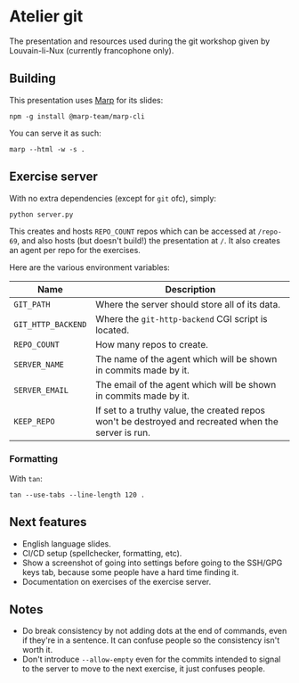 # Atelier git

The presentation and resources used during the git workshop given by Louvain-li-Nux (currently francophone only).

## Building

This presentation uses [Marp](https://marp.app/) for its slides:

```console
npm -g install @marp-team/marp-cli
```

You can serve it as such:

```console
marp --html -w -s .
```

## Exercise server

With no extra dependencies (except for `git` ofc), simply:

```console
python server.py
```

This creates and hosts `REPO_COUNT` repos which can be accessed at `/repo-69`, and also hosts (but doesn't build!) the presentation at `/`.
It also creates an agent per repo for the exercises.

Here are the various environment variables:

|Name|Description|
|-|-|
|`GIT_PATH`|Where the server should store all of its data.|
|`GIT_HTTP_BACKEND`|Where the `git-http-backend` CGI script is located.|
|`REPO_COUNT`|How many repos to create.|
|`SERVER_NAME`|The name of the agent which will be shown in commits made by it.|
|`SERVER_EMAIL`|The email of the agent which will be shown in commits made by it.|
|`KEEP_REPO`|If set to a truthy value, the created repos won't be destroyed and recreated when the server is run.|

### Formatting

With `tan`:

```console
tan --use-tabs --line-length 120 .
```

## Next features

- English language slides.
- CI/CD setup (spellchecker, formatting, etc).
- Show a screenshot of going into settings before going to the SSH/GPG keys tab, because some people have a hard time finding it.
- Documentation on exercises of the exercise server.

## Notes

- Do break consistency by not adding dots at the end of commands, even if they're in a sentence. It can confuse people so the consistency isn't worth it.
- Don't introduce `--allow-empty` even for the commits intended to signal to the server to move to the next exercise, it just confuses people.
